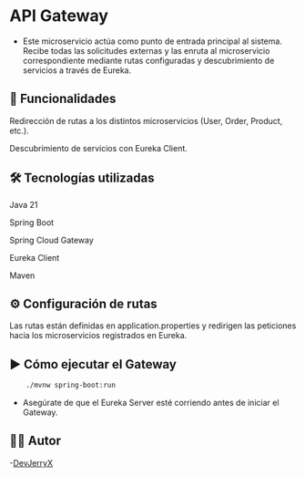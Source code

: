 #  API Gateway
- Este microservicio actúa como punto de entrada principal al sistema. Recibe todas las solicitudes externas y las 
  enruta al microservicio correspondiente mediante rutas configuradas y descubrimiento de servicios a través de 
  Eureka.  
## 🚀 Funcionalidades
Redirección de rutas a los distintos microservicios (User, Order, Product, etc.).

Descubrimiento de servicios con Eureka Client.

## 🛠️ Tecnologías utilizadas
Java 21  

Spring Boot

Spring Cloud Gateway

Eureka Client

Maven

## ⚙️ Configuración de rutas
Las rutas están definidas en application.properties y redirigen las peticiones hacia los microservicios registrados en 
Eureka.

## ▶️ Cómo ejecutar el Gateway
```bash
    ./mvnw spring-boot:run
```
- Asegúrate de que el Eureka Server esté corriendo antes de iniciar el Gateway.

## 👨‍💻 Autor
-[DevJerryX](https://github.com/planetWeb252)
